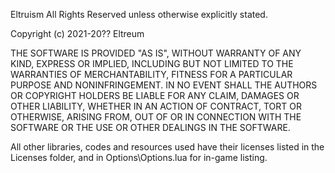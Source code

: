 Eltruism All Rights Reserved unless otherwise explicitly stated.

Copyright (c) 2021-20?? Eltreum

THE SOFTWARE IS PROVIDED "AS IS", WITHOUT WARRANTY OF ANY KIND, EXPRESS OR
IMPLIED, INCLUDING BUT NOT LIMITED TO THE WARRANTIES OF MERCHANTABILITY,
FITNESS FOR A PARTICULAR PURPOSE AND NONINFRINGEMENT. IN NO EVENT SHALL THE
AUTHORS OR COPYRIGHT HOLDERS BE LIABLE FOR ANY CLAIM, DAMAGES OR OTHER
LIABILITY, WHETHER IN AN ACTION OF CONTRACT, TORT OR OTHERWISE, ARISING FROM,
OUT OF OR IN CONNECTION WITH THE SOFTWARE OR THE USE OR OTHER DEALINGS IN
THE SOFTWARE.


All other libraries, codes and resources used have their licenses listed in the Licenses folder, and in Options\Options.lua for in-game listing.
